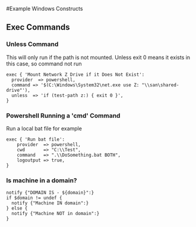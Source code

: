 #Example Windows Constructs


## Exec Commands

### Unless Command
This will only run if the path is not mounted. Unless exit 0 means it exists in this case, so command not run
```
exec { 'Mount Network Z Drive if it Does Not Exist':
  provider  => powershell,
  command => '$(C:\Windows\System32\net.exe use Z: "\\san\shared-drive"'),
  unless  => 'if (test-path z:) { exit 0 }',
}
```

### Powershell Running a 'cmd' Command
Run a local bat file for example
```
exec { 'Run bat file':
    provider  => powershell,
    cwd       => "C:\\Test",
    command   => ".\\DoSomething.bat BOTH",
    logoutput => true,
}
```

### Is machine in a domain?
```
notify {"DOMAIN IS - ${domain}":}
if $domain != undef {
  notify {"Machine IN domain":}
} else {
  notify {"Machine NOT in domain":}
}

```